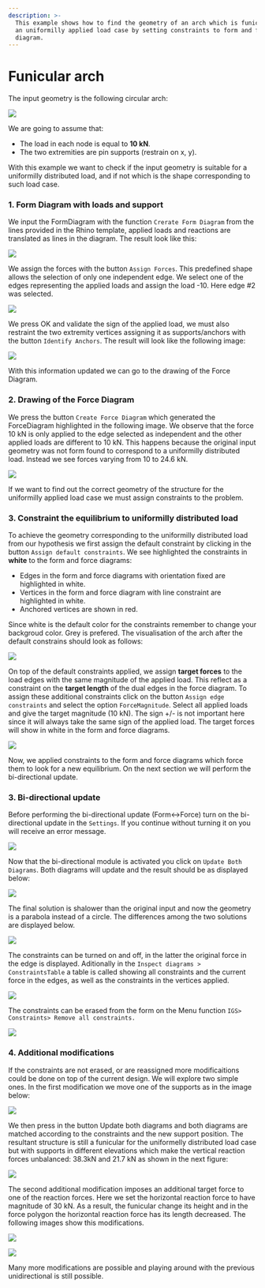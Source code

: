 ```yaml
---
description: >-
  This example shows how to find the geometry of an arch which is funicular to
  an uniformilly applied load case by setting constraints to form and force
  diagram.
---
```


# Funicular arch

The input geometry is the following circular arch:

![](<../.gitbook/assets/image (175).png>)

We are going to assume that:

* The load in each node is equal to **10 kN**.
* The two extremities are pin supports (restrain on x, y).

With this example we want to check if the input geometry is suitable for a uniformilly distributed load, and if not which is the shape corresponding to such load case.

### 1. Form Diagram with loads and support

We input the FormDiagram with the function `Crerate Form Diagram` from the lines provided in the Rhino template, applied loads and reactions are translated as lines in the diagram. The result look like this:

![](<../.gitbook/assets/image (49).png>)

We assign the forces with the button `Assign Forces`. This predefined shape allows the selection of only one independent edge. We select one of the edges representing the applied loads and assign the load -10. Here edge #2 was selected.

![](<../.gitbook/assets/image (106).png>)

We press OK and validate the sign of the applied load, we must also restraint the two extremity vertices assigning it as supports/anchors with the button `Identify Anchors`. The result will look like the following image:

![](<../.gitbook/assets/image (151).png>)

With this information updated we can go to the drawing of the Force Diagram.

### 2. Drawing of the Force Diagram

We press the button `Create Force Diagram` which generated the ForceDiagram highlighted in the following image. We observe that the force 10 kN is only applied to the edge selected as independent and the other applied loads are different to 10 kN. This happens because the original input geometry was not form found to correspond to a uniformilly distributed load. Instead we see forces varying from 10 to 24.6 kN.

![](<../.gitbook/assets/image (37).png>)

If we want to find out the correct geometry of the structure for the uniformilly applied load case we must assign constraints to the problem.

### 3. Constraint the equilibrium to uniformilly distributed load

To achieve the geometry corresponding to the uniformilly distributed load from our hypothesis we first assign the default constraint by clicking in the button `Assign default constraints`. We see highlighted the constraints in **white** to the form and force diagrams:&#x20;

* Edges in the form and force diagrams with orientation fixed are highlighted in white.
* Vertices in the form and force diagram with line constraint are highlighted in white.
* Anchored vertices are shown in red.

Since white is the default color for the constraints remember to change your backgroud color. Grey is prefered. The visualisation of the arch after the default constrains should look as follows:

![](<../.gitbook/assets/image (94).png>)

On top of the default constraints applied, we assign **target forces** to the load edges with the same magnitude of the applied load. This reflect as a constraint on the **target length** of the dual edges in the force diagram. To assign these additional constraints click on the button `Assign edge constraints` and select the option `ForceMagnitude`. Select all applied loads and give the target magnitude (10 kN). The sign +/- is not important here since it will always take the same sign of the applied load. The target forces will show in white in the form and force diagrams.

![](<../.gitbook/assets/image (97).png>)

Now, we applied constraints to the form and force diagrams which force them to look for a new equilibrium. On the next section we will perform the bi-directional update.

### 3. Bi-directional update

Before performing the bi-directional update (Form<->Force) turn on the bi-directional update in the `Settings`. If you continue without turning it on you will receive an error message.

![](<../.gitbook/assets/image (89).png>)

Now that the bi-directional module is activated you click on  `Update Both Diagrams`. Both diagrams will update and the result should be as displayed below:

![](<../.gitbook/assets/image (126).png>)

The final solution is shalower than the original input and now the geometry is a parabola instead of a circle. The differences among the two solutions are displayed below.

![](<../.gitbook/assets/image (4).png>)

The constraints can be turned on and off, in the latter the original force in the edge is displayed. Aditionally in the `Inspect diagrams > ConstraintsTable` a table is called showing all constraints and the current force in the edges, as well as the constraints in the vertices applied.

![](<../.gitbook/assets/image (170).png>)

The constraints can be erased from the form on the Menu function `IGS> Constraints> Remove all constraints.`

![](<../.gitbook/assets/image (158).png>)

### 4. Additional modifications

If the constraints are not erased, or are reassigned more modificaitions could be done on top of the current design. We will explore two simple ones. In the first modification we move one of the supports as in the image below:

![](<../.gitbook/assets/image (119).png>)

We then press in the button Update both diagrams and both diagrams are matched according to the constraints and the new support position. The resultant structure is still a funicular for the uniformelly distributed load case but with supports in different elevations which make the vertical reaction forces unbalanced: 38.3kN and 21.7 kN as shown in the next figure:

![](<../.gitbook/assets/image (72).png>)

The second additional modification imposes an additional target force to one of the reaction forces. Here we set the horizontal reaction force to have magnitude of 30 kN. As a result, the funicular change its height and in the force polygon the horizontal reaction force has its length decreased. The following images show this modifications.

![](<../.gitbook/assets/image (108).png>)

![](<../.gitbook/assets/image (90).png>)

Many more modifications are possible and playing around with the previous unidirectional is still possible.
